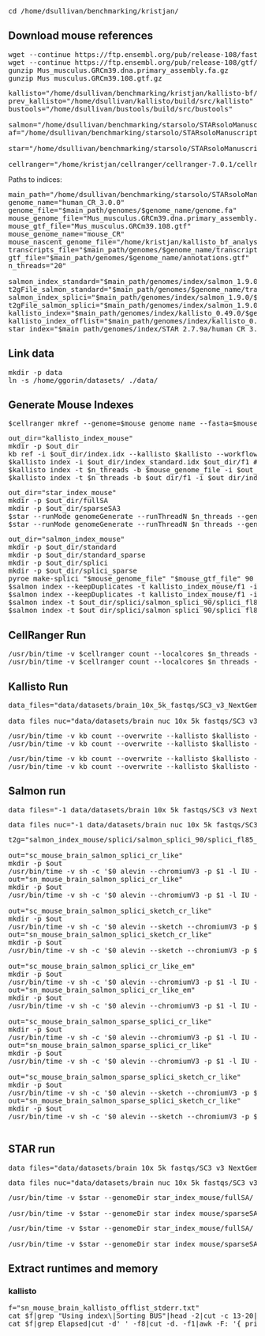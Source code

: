 <pre>cd /home/dsullivan/benchmarking/kristjan/</pre>

## Download mouse references

<pre>wget --continue https://ftp.ensembl.org/pub/release-108/fasta/mus_musculus/dna/Mus_musculus.GRCm39.dna.primary_assembly.fa.gz
wget --continue https://ftp.ensembl.org/pub/release-108/gtf/mus_musculus/Mus_musculus.GRCm39.108.gtf.gz
gunzip Mus_musculus.GRCm39.dna.primary_assembly.fa.gz
gunzip Mus_musculus.GRCm39.108.gtf.gz</pre>


<pre>kallisto="/home/dsullivan/benchmarking/kristjan/kallisto-bf/build/src/kallisto"
prev_kallisto="/home/dsullivan/kallisto/build/src/kallisto"
bustools="/home/dsullivan/bustools/build/src/bustools"

salmon="/home/dsullivan/benchmarking/starsolo/STARsoloManuscript/exe/salmon_1.9.0"
af="/home/dsullivan/benchmarking/starsolo/STARsoloManuscript/exe/alevin-fry_0.8.0"

star="/home/dsullivan/benchmarking/starsolo/STARsoloManuscript//exe/STAR_2.7.9a"

cellranger="/home/kristjan/cellranger/cellranger-7.0.1/cellranger"
</pre>

Paths to indices:

<pre>main_path="/home/dsullivan/benchmarking/starsolo/STARsoloManuscript"
genome_name="human_CR_3.0.0"
genome_file="$main_path/genomes/$genome_name/genome.fa"
mouse_genome_file="Mus_musculus.GRCm39.dna.primary_assembly.fa"
mouse_gtf_file="Mus_musculus.GRCm39.108.gtf"
mouse_genome_name="mouse_CR"
mouse_nascent_genome_file="/home/kristjan/kallisto_bf_analysis/partial_transcriptomes/mus_musculus_nascent_v2.fa"
transcripts_file="$main_path/genomes/$genome_name/transcripts.fa"
gtf_file="$main_path/genomes/$genome_name/annotations.gtf"
n_threads="20"

salmon_index_standard="$main_path/genomes/index/salmon_1.9.0/$genome_name/standard/index"
t2gFile_salmon_standard="$main_path/genomes/$genome_name/transcript_to_gene.2col.txt"
salmon_index_splici="$main_path/genomes/index/salmon_1.9.0/$genome_name/splici/i150"
t2gFile_salmon_splici="$main_path/genomes/index/salmon_1.9.0/$genome_name/splici/salmon_splici_150/splici_fl145_t2g_3col.tsv"
kallisto_index="$main_path/genomes/index/kallisto_0.49.0/$genome_name/standard_1/index.idx"
kallisto_index_offlist="$main_path/genomes/index/kallisto_0.49.0/$genome_name/standard_offlist_1/index.idx"
star_index="$main_path/genomes/index/STAR_2.7.9a/human_CR_3.0.0/fullSA/"</pre>

## Link data

<pre>mkdir -p data
ln -s /home/ggorin/datasets/ ./data/</pre>


## Generate Mouse Indexes

<pre>$cellranger mkref --genome=$mouse_genome_name --fasta=$mouse_genome_file --genes=$mouse_gtf_file --nthreads=$n_threads</pre>

<pre>out_dir="kallisto_index_mouse"
mkdir -p $out_dir
kb ref -i $out_dir/index.idx --kallisto $kallisto --workflow standard --overwrite -f1 $out_dir/f1 -g $out_dir/g $mouse_genome_file $mouse_gtf_file > $out_dir/log.txt 2>&1
$kallisto index -i $out_dir/index_standard.idx $out_dir/f1 # TODO: DELETE THIS ONCE WE FIGURE OUT WHY TF KB ISN'T WORKING!
$kallisto index -t $n_threads -b $mouse_genome_file -i $out_dir/index_offlist.idx $out_dir/f1
$kallisto index -t $n_threads -b $out_dir/f1 -i $out_dir/index_nucleus.idx $mouse_nascent_genome_file</pre>

<pre>out_dir="star_index_mouse"
mkdir -p $out_dir/fullSA
mkdir -p $out_dir/sparseSA3
$star --runMode genomeGenerate --runThreadN $n_threads --genomeDir $out_dir/fullSA --genomeFastaFiles $mouse_genome_file --sjdbGTFfile $mouse_gtf_file > $out_dir/fullSA/log.txt 2>&1
$star --runMode genomeGenerate --runThreadN $n_threads --genomeDir $out_dir/sparseSA3 --genomeSAsparseD 3 --genomeFastaFiles $mouse_genome_file --sjdbGTFfile $mouse_gtf_file > $out_dir/sparseSA3/log.txt 2>&1
</pre>

<pre>out_dir="salmon_index_mouse"
mkdir -p $out_dir/standard
mkdir -p $out_dir/standard_sparse
mkdir -p $out_dir/splici
mkdir -p $out_dir/splici_sparse
pyroe make-splici "$mouse_genome_file" "$mouse_gtf_file" 90 $out_dir/splici/salmon_splici_90 --flank-trim-length 5 --filename-prefix splici
$salmon index --keepDuplicates -t kallisto_index_mouse/f1 -i $out_dir/standard/index -p $n_threads
$salmon index --keepDuplicates -t kallisto_index_mouse/f1 -i $out_dir/standard_sparse/index -p $n_threads --sparse
$salmon index -t $out_dir/splici/salmon_splici_90/splici_fl85.fa -i $out_dir/splici/index -p $n_threads
$salmon index -t $out_dir/splici/salmon_splici_90/splici_fl85.fa -i $out_dir/splici_sparse/index -p $n_threads
</pre>

## CellRanger Run

<pre>/usr/bin/time -v $cellranger count --localcores $n_threads --fastqs data/datasets/brain_10x_5k_fastqs/ --id sc_mouse_brain_cellranger7 --transcriptome $mouse_genome_name  1> sc_mouse_brain_cellranger7_stdout.txt 2> sc_mouse_brain_cellranger7_stderr.txt
/usr/bin/time -v $cellranger count --localcores $n_threads --fastqs data/datasets/brain_nuc_10x_5k_fastqs/ --id sn_mouse_brain_cellranger7 --transcriptome $mouse_genome_name  1> sn_mouse_brain_cellranger7_stdout.txt 2> sn_mouse_brain_cellranger7_stderr.txt</pre>

## Kallisto Run

<pre>data_files="data/datasets/brain_10x_5k_fastqs/SC3_v3_NextGem_DI_Neurons_5K_gex_S3_L001_R1_001.fastq.gz data/datasets/brain_10x_5k_fastqs/SC3_v3_NextGem_DI_Neurons_5K_gex_S3_L001_R2_001.fastq.gz data/datasets/brain_10x_5k_fastqs/SC3_v3_NextGem_DI_Neurons_5K_gex_S3_L002_R1_001.fastq.gz data/datasets/brain_10x_5k_fastqs/SC3_v3_NextGem_DI_Neurons_5K_gex_S3_L002_R2_001.fastq.gz data/datasets/brain_10x_5k_fastqs/SC3_v3_NextGem_DI_Neurons_5K_gex_S3_L003_R1_001.fastq.gz data/datasets/brain_10x_5k_fastqs/SC3_v3_NextGem_DI_Neurons_5K_gex_S3_L003_R2_001.fastq.gz data/datasets/brain_10x_5k_fastqs/SC3_v3_NextGem_DI_Neurons_5K_gex_S3_L004_R1_001.fastq.gz data/datasets/brain_10x_5k_fastqs/SC3_v3_NextGem_DI_Neurons_5K_gex_S3_L004_R2_001.fastq.gz"

data_files_nuc="data/datasets/brain_nuc_10x_5k_fastqs/SC3_v3_NextGem_DI_Nuclei_5K_gex_S6_L001_R1_001.fastq.gz data/datasets/brain_nuc_10x_5k_fastqs/SC3_v3_NextGem_DI_Nuclei_5K_gex_S6_L001_R2_001.fastq.gz data/datasets/brain_nuc_10x_5k_fastqs/SC3_v3_NextGem_DI_Nuclei_5K_gex_S6_L002_R1_001.fastq.gz data/datasets/brain_nuc_10x_5k_fastqs/SC3_v3_NextGem_DI_Nuclei_5K_gex_S6_L002_R2_001.fastq.gz data/datasets/brain_nuc_10x_5k_fastqs/SC3_v3_NextGem_DI_Nuclei_5K_gex_S6_L003_R1_001.fastq.gz data/datasets/brain_nuc_10x_5k_fastqs/SC3_v3_NextGem_DI_Nuclei_5K_gex_S6_L003_R2_001.fastq.gz data/datasets/brain_nuc_10x_5k_fastqs/SC3_v3_NextGem_DI_Nuclei_5K_gex_S6_L004_R1_001.fastq.gz data/datasets/brain_nuc_10x_5k_fastqs/SC3_v3_NextGem_DI_Nuclei_5K_gex_S6_L004_R2_001.fastq.gz"</pre>

<pre>/usr/bin/time -v kb count --overwrite --kallisto $kallisto --bustools $bustools -i kallisto_index_mouse/index_standard.idx -g kallisto_index_mouse/g -t $n_threads -x 10XV3 -o sc_mouse_brain_kallisto_standard/ $data_files  1> sc_mouse_brain_kallisto_standard_stdout.txt 2> sc_mouse_brain_kallisto_standard_stderr.txt
/usr/bin/time -v kb count --overwrite --kallisto $kallisto --bustools $bustools -i kallisto_index_mouse/index_standard.idx -g kallisto_index_mouse/g -t $n_threads -x 10XV3 -o sn_mouse_brain_kallisto_standard/ $data_files_nuc  1> sn_mouse_brain_kallisto_standard_stdout.txt 2> sn_mouse_brain_kallisto_standard_stderr.txt</pre>

<pre>/usr/bin/time -v kb count --overwrite --kallisto $kallisto --bustools $bustools -i kallisto_index_mouse/index_offlist.idx -g kallisto_index_mouse/g -t $n_threads -x 10XV3 -o sc_mouse_brain_kallisto_offlist/ $data_files 1> sc_mouse_brain_kallisto_offlist_stdout.txt 2> sc_mouse_brain_kallisto_offlist_stderr.txt
/usr/bin/time -v kb count --overwrite --kallisto $kallisto --bustools $bustools -i kallisto_index_mouse/index_nucleus.idx -g kallisto_index_mouse/g -t $n_threads -x 10XV3 -o sn_mouse_brain_kallisto_offlist/ $data_files_nuc 1> sn_mouse_brain_kallisto_offlist_stdout.txt 2> sn_mouse_brain_kallisto_offlist_stderr.txt</pre>

## Salmon run

<pre>data_files="-1 data/datasets/brain_10x_5k_fastqs/SC3_v3_NextGem_DI_Neurons_5K_gex_S3_L001_R1_001.fastq.gz data/datasets/brain_10x_5k_fastqs/SC3_v3_NextGem_DI_Neurons_5K_gex_S3_L002_R1_001.fastq.gz data/datasets/brain_10x_5k_fastqs/SC3_v3_NextGem_DI_Neurons_5K_gex_S3_L003_R1_001.fastq.gz data/datasets/brain_10x_5k_fastqs/SC3_v3_NextGem_DI_Neurons_5K_gex_S3_L004_R1_001.fastq.gz -2 data/datasets/brain_10x_5k_fastqs/SC3_v3_NextGem_DI_Neurons_5K_gex_S3_L001_R2_001.fastq.gz data/datasets/brain_10x_5k_fastqs/SC3_v3_NextGem_DI_Neurons_5K_gex_S3_L002_R2_001.fastq.gz data/datasets/brain_10x_5k_fastqs/SC3_v3_NextGem_DI_Neurons_5K_gex_S3_L003_R2_001.fastq.gz data/datasets/brain_10x_5k_fastqs/SC3_v3_NextGem_DI_Neurons_5K_gex_S3_L004_R2_001.fastq.gz"</pre>

<pre>
data_files_nuc="-1 data/datasets/brain_nuc_10x_5k_fastqs/SC3_v3_NextGem_DI_Nuclei_5K_gex_S6_L001_R1_001.fastq.gz data/datasets/brain_nuc_10x_5k_fastqs/SC3_v3_NextGem_DI_Nuclei_5K_gex_S6_L002_R1_001.fastq.gz data/datasets/brain_nuc_10x_5k_fastqs/SC3_v3_NextGem_DI_Nuclei_5K_gex_S6_L003_R1_001.fastq.gz data/datasets/brain_nuc_10x_5k_fastqs/SC3_v3_NextGem_DI_Nuclei_5K_gex_S6_L004_R1_001.fastq.gz -2 data/datasets/brain_nuc_10x_5k_fastqs/SC3_v3_NextGem_DI_Nuclei_5K_gex_S6_L001_R2_001.fastq.gz data/datasets/brain_nuc_10x_5k_fastqs/SC3_v3_NextGem_DI_Nuclei_5K_gex_S6_L002_R2_001.fastq.gz data/datasets/brain_nuc_10x_5k_fastqs/SC3_v3_NextGem_DI_Nuclei_5K_gex_S6_L003_R2_001.fastq.gz data/datasets/brain_nuc_10x_5k_fastqs/SC3_v3_NextGem_DI_Nuclei_5K_gex_S6_L004_R2_001.fastq.gz"
</pre>



<pre>t2g="salmon_index_mouse/splici/salmon_splici_90/splici_fl85_t2g_3col.tsv"

out="sc_mouse_brain_salmon_splici_cr_like"
mkdir -p $out
/usr/bin/time -v sh -c '$0 alevin --chromiumV3 -p $1 -l IU -i salmon_index_mouse/splici/index --tgMap $2 --rad -o $3/ $4 && $5 generate-permit-list -d fw -u sc_mouse_brain_kallisto_offlist/10x_version3_whitelist.txt -i $3/ -o $3/ && $5 collate -t $1 -i $3/ -r $3/ && $5 quant --resolution cr-like -t $1 -i $3/ -o $3/ --use-mtx --tg-map $2' $salmon $n_threads $t2g $out "$data_files" $af  1> "$out"_stdout.txt 2> "$out"_stderr.txt
out="sn_mouse_brain_salmon_splici_cr_like"
mkdir -p $out
/usr/bin/time -v sh -c '$0 alevin --chromiumV3 -p $1 -l IU -i salmon_index_mouse/splici/index --tgMap $2 --rad -o $3/ $4 && $5 generate-permit-list -d fw -u sc_mouse_brain_kallisto_offlist/10x_version3_whitelist.txt -i $3/ -o $3/ && $5 collate -t $1 -i $3/ -r $3/ && $5 quant --resolution cr-like -t $1 -i $3/ -o $3/ --use-mtx --tg-map $2' $salmon $n_threads $t2g $out "$data_files_nuc" $af  1> "$out"_stdout.txt 2> "$out"_stderr.txt

out="sc_mouse_brain_salmon_splici_sketch_cr_like"
mkdir -p $out
/usr/bin/time -v sh -c '$0 alevin --sketch --chromiumV3 -p $1 -l IU -i salmon_index_mouse/splici/index --tgMap $2 --rad -o $3/ $4 && $5 generate-permit-list -d fw -u sc_mouse_brain_kallisto_offlist/10x_version3_whitelist.txt -i $3/ -o $3/ && $5 collate -t $1 -i $3/ -r $3/ && $5 quant --resolution cr-like -t $1 -i $3/ -o $3/ --use-mtx --tg-map $2' $salmon $n_threads $t2g $out "$data_files" $af  1> "$out"_stdout.txt 2> "$out"_stderr.txt
out="sn_mouse_brain_salmon_splici_sketch_cr_like"
mkdir -p $out
/usr/bin/time -v sh -c '$0 alevin --sketch --chromiumV3 -p $1 -l IU -i salmon_index_mouse/splici/index --tgMap $2 --rad -o $3/ $4 && $5 generate-permit-list -d fw -u sc_mouse_brain_kallisto_offlist/10x_version3_whitelist.txt -i $3/ -o $3/ && $5 collate -t $1 -i $3/ -r $3/ && $5 quant --resolution cr-like -t $1 -i $3/ -o $3/ --use-mtx --tg-map $2' $salmon $n_threads $t2g $out "$data_files_nuc" $af  1> "$out"_stdout.txt 2> "$out"_stderr.txt

out="sc_mouse_brain_salmon_splici_cr_like_em"
mkdir -p $out
/usr/bin/time -v sh -c '$0 alevin --chromiumV3 -p $1 -l IU -i salmon_index_mouse/splici/index --tgMap $2 --rad -o $3/ $4 && $5 generate-permit-list -d fw -u sc_mouse_brain_kallisto_offlist/10x_version3_whitelist.txt -i $3/ -o $3/ && $5 collate -t $1 -i $3/ -r $3/ && $5 quant --resolution cr-like-em -t $1 -i $3/ -o $3/ --use-mtx --tg-map $2' $salmon $n_threads $t2g $out "$data_files" $af  1> "$out"_stdout.txt 2> "$out"_stderr.txt
out="sn_mouse_brain_salmon_splici_cr_like_em"
mkdir -p $out
/usr/bin/time -v sh -c '$0 alevin --chromiumV3 -p $1 -l IU -i salmon_index_mouse/splici/index --tgMap $2 --rad -o $3/ $4 && $5 generate-permit-list -d fw -u sc_mouse_brain_kallisto_offlist/10x_version3_whitelist.txt -i $3/ -o $3/ && $5 collate -t $1 -i $3/ -r $3/ && $5 quant --resolution cr-like-em -t $1 -i $3/ -o $3/ --use-mtx --tg-map $2' $salmon $n_threads $t2g $out "$data_files_nuc" $af  1> "$out"_stdout.txt 2> "$out"_stderr.txt

out="sc_mouse_brain_salmon_sparse_splici_cr_like"
mkdir -p $out
/usr/bin/time -v sh -c '$0 alevin --chromiumV3 -p $1 -l IU -i salmon_index_mouse/splici_sparse/index --tgMap $2 --rad -o $3/ $4 && $5 generate-permit-list -d fw -u sc_mouse_brain_kallisto_offlist/10x_version3_whitelist.txt -i $3/ -o $3/ && $5 collate -t $1 -i $3/ -r $3/ && $5 quant --resolution cr-like -t $1 -i $3/ -o $3/ --use-mtx --tg-map $2' $salmon $n_threads $t2g $out "$data_files" $af  1> "$out"_stdout.txt 2> "$out"_stderr.txt
out="sn_mouse_brain_salmon_sparse_splici_cr_like"
mkdir -p $out
/usr/bin/time -v sh -c '$0 alevin --chromiumV3 -p $1 -l IU -i salmon_index_mouse/splici_sparse/index --tgMap $2 --rad -o $3/ $4 && $5 generate-permit-list -d fw -u sc_mouse_brain_kallisto_offlist/10x_version3_whitelist.txt -i $3/ -o $3/ && $5 collate -t $1 -i $3/ -r $3/ && $5 quant --resolution cr-like -t $1 -i $3/ -o $3/ --use-mtx --tg-map $2' $salmon $n_threads $t2g $out "$data_files_nuc" $af  1> "$out"_stdout.txt 2> "$out"_stderr.txt

out="sc_mouse_brain_salmon_sparse_splici_sketch_cr_like"
mkdir -p $out
/usr/bin/time -v sh -c '$0 alevin --sketch --chromiumV3 -p $1 -l IU -i salmon_index_mouse/splici_sparse/index --tgMap $2 --rad -o $3/ $4 && $5 generate-permit-list -d fw -u sc_mouse_brain_kallisto_offlist/10x_version3_whitelist.txt -i $3/ -o $3/ && $5 collate -t $1 -i $3/ -r $3/ && $5 quant --resolution cr-like -t $1 -i $3/ -o $3/ --use-mtx --tg-map $2' $salmon $n_threads $t2g $out "$data_files" $af  1> "$out"_stdout.txt 2> "$out"_stderr.txt
out="sn_mouse_brain_salmon_sparse_splici_sketch_cr_like"
mkdir -p $out
/usr/bin/time -v sh -c '$0 alevin --sketch --chromiumV3 -p $1 -l IU -i salmon_index_mouse/splici_sparse/index --tgMap $2 --rad -o $3/ $4 && $5 generate-permit-list -d fw -u sc_mouse_brain_kallisto_offlist/10x_version3_whitelist.txt -i $3/ -o $3/ && $5 collate -t $1 -i $3/ -r $3/ && $5 quant --resolution cr-like -t $1 -i $3/ -o $3/ --use-mtx --tg-map $2' $salmon $n_threads $t2g $out "$data_files_nuc" $af  1> "$out"_stdout.txt 2> "$out"_stderr.txt

</pre>

## STAR run

<pre>data_files="data/datasets/brain_10x_5k_fastqs/SC3_v3_NextGem_DI_Neurons_5K_gex_S3_L001_R2_001.fastq.gz,data/datasets/brain_10x_5k_fastqs/SC3_v3_NextGem_DI_Neurons_5K_gex_S3_L002_R2_001.fastq.gz,data/datasets/brain_10x_5k_fastqs/SC3_v3_NextGem_DI_Neurons_5K_gex_S3_L003_R2_001.fastq.gz,data/datasets/brain_10x_5k_fastqs/SC3_v3_NextGem_DI_Neurons_5K_gex_S3_L004_R2_001.fastq.gz data/datasets/brain_10x_5k_fastqs/SC3_v3_NextGem_DI_Neurons_5K_gex_S3_L001_R1_001.fastq.gz,data/datasets/brain_10x_5k_fastqs/SC3_v3_NextGem_DI_Neurons_5K_gex_S3_L002_R1_001.fastq.gz,data/datasets/brain_10x_5k_fastqs/SC3_v3_NextGem_DI_Neurons_5K_gex_S3_L003_R1_001.fastq.gz,data/datasets/brain_10x_5k_fastqs/SC3_v3_NextGem_DI_Neurons_5K_gex_S3_L004_R1_001.fastq.gz"</pre>

<pre>
data_files_nuc="data/datasets/brain_nuc_10x_5k_fastqs/SC3_v3_NextGem_DI_Nuclei_5K_gex_S6_L001_R2_001.fastq.gz,data/datasets/brain_nuc_10x_5k_fastqs/SC3_v3_NextGem_DI_Nuclei_5K_gex_S6_L002_R2_001.fastq.gz,data/datasets/brain_nuc_10x_5k_fastqs/SC3_v3_NextGem_DI_Nuclei_5K_gex_S6_L003_R2_001.fastq.gz,data/datasets/brain_nuc_10x_5k_fastqs/SC3_v3_NextGem_DI_Nuclei_5K_gex_S6_L004_R2_001.fastq.gz data/datasets/brain_nuc_10x_5k_fastqs/SC3_v3_NextGem_DI_Nuclei_5K_gex_S6_L001_R1_001.fastq.gz,data/datasets/brain_nuc_10x_5k_fastqs/SC3_v3_NextGem_DI_Nuclei_5K_gex_S6_L002_R1_001.fastq.gz,data/datasets/brain_nuc_10x_5k_fastqs/SC3_v3_NextGem_DI_Nuclei_5K_gex_S6_L003_R1_001.fastq.gz,data/datasets/brain_nuc_10x_5k_fastqs/SC3_v3_NextGem_DI_Nuclei_5K_gex_S6_L004_R1_001.fastq.gz"
</pre>


<pre>/usr/bin/time -v $star --genomeDir star_index_mouse/fullSA/ --runThreadN $n_threads --readFilesCommand zcat --readFilesIn $data_files --soloCBwhitelist sc_mouse_brain_kallisto_offlist/10x_version3_whitelist.txt --soloUMIlen 12 --limitIObufferSize 50000000 50000000 --soloType CB_UMI_Simple --outSAMtype None --outFileNamePrefix sc_mouse_brain_star_full/ 1> sc_mouse_brain_star_full_stdout.txt 2> sc_mouse_brain_star_full_stderr.txt

/usr/bin/time -v $star --genomeDir star_index_mouse/sparseSA3/ --runThreadN $n_threads --readFilesCommand zcat --readFilesIn $data_files --soloCBwhitelist sc_mouse_brain_kallisto_offlist/10x_version3_whitelist.txt --soloUMIlen 12 --limitIObufferSize 50000000 50000000 --soloType CB_UMI_Simple --outSAMtype None --outFileNamePrefix sc_mouse_brain_star_sparse/ 1> sc_mouse_brain_star_sparse_stdout.txt 2> sc_mouse_brain_star_sparse_stderr.txt</pre>

<pre>/usr/bin/time -v $star --genomeDir star_index_mouse/fullSA/ --runThreadN $n_threads --readFilesCommand zcat --readFilesIn $data_files_nuc --soloCBwhitelist sc_mouse_brain_kallisto_offlist/10x_version3_whitelist.txt --soloUMIlen 12 --limitIObufferSize 50000000 50000000 --soloType CB_UMI_Simple --outSAMtype None --outFileNamePrefix sn_mouse_brain_star_full/ 1> sn_mouse_brain_star_full_stdout.txt 2> sn_mouse_brain_star_full_stderr.txt

/usr/bin/time -v $star --genomeDir star_index_mouse/sparseSA3/ --runThreadN $n_threads --readFilesCommand zcat --readFilesIn $data_files_nuc --soloCBwhitelist sc_mouse_brain_kallisto_offlist/10x_version3_whitelist.txt --soloUMIlen 12 --limitIObufferSize 50000000 50000000 --soloType CB_UMI_Simple --outSAMtype None --outFileNamePrefix sn_mouse_brain_star_sparse/ 1> sn_mouse_brain_star_sparse_stdout.txt 2> sn_mouse_brain_star_sparse_stderr.txt</pre>


## Extract runtimes and memory

### kallisto

<pre>f="sn_mouse_brain_kallisto_offlist_stderr.txt"
cat $f|grep "Using index\|Sorting BUS"|head -2|cut -c 13-20|awk -F: '{ print ($1 * 3600) + ($2 * 60) + $3 }'|awk 'NR > 1 { print $0 - first } { first = $0 }'
cat $f|grep Elapsed|cut -d' ' -f8|cut -d. -f1|awk -F: '{ print ($1 * 60) + $2 }'
</pre>
